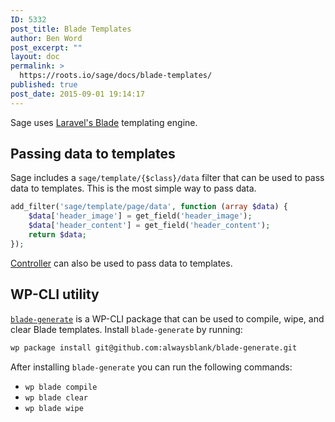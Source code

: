```yaml
---
ID: 5332
post_title: Blade Templates
author: Ben Word
post_excerpt: ""
layout: doc
permalink: >
  https://roots.io/sage/docs/blade-templates/
published: true
post_date: 2015-09-01 19:14:17
---
```

Sage uses [Laravel's Blade](https://laravel.com/docs/5.6/blade) templating engine.

## Passing data to templates

Sage includes a `sage/template/{$class}/data` filter that can be used to pass data to templates. This is the most simple way to pass data.

```php
add_filter('sage/template/page/data', function (array $data) {
    $data['header_image'] = get_field('header_image');
    $data['header_content'] = get_field('header_content');
    return $data;
});
```

[Controller](https://github.com/soberwp/controller) can also be used to pass data to templates.

## WP-CLI utility

[`blade-generate`](https://github.com/alwaysblank/blade-generate) is a WP-CLI package that can be used to compile, wipe, and clear Blade templates. Install `blade-generate` by running:

```bash
wp package install git@github.com:alwaysblank/blade-generate.git
```

After installing `blade-generate` you can run the following commands:

* `wp blade compile` 
* `wp blade clear`
* `wp blade wipe`